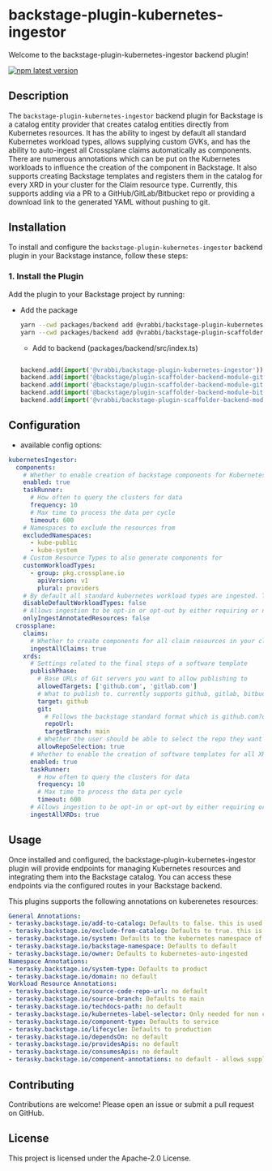 # backstage-plugin-kubernetes-ingestor

Welcome to the backstage-plugin-kubernetes-ingestor backend plugin!

[![npm latest version](https://img.shields.io/npm/v/@vrabbi/backstage-plugin-kubernetes-ingestor/latest.svg)](https://www.npmjs.com/package/@vrabbi/backstage-plugin-kubernetes-ingestor)

## Description

The `backstage-plugin-kubernetes-ingestor` backend plugin for Backstage is a catalog entity provider that creates catalog entities directly from Kubernetes resources. It has the ability to ingest by default all standard Kubernetes workload types, allows supplying custom GVKs, and has the ability to auto-ingest all Crossplane claims automatically as components. There are numerous annotations which can be put on the Kubernetes workloads to influence the creation of the component in Backstage. It also supports creating Backstage templates and registers them in the catalog for every XRD in your cluster for the Claim resource type. Currently, this supports adding via a PR to a GitHub/GitLab/Bitbucket repo or providing a download link to the generated YAML without pushing to git.

## Installation

To install and configure the `backstage-plugin-kubernetes-ingestor` backend plugin in your Backstage instance, follow these steps:

### 1. Install the Plugin

Add the plugin to your Backstage project by running:

* Add the package
  ```bash
  yarn --cwd packages/backend add @vrabbi/backstage-plugin-kubernetes-ingestor
  yarn --cwd packages/backend add @vrabbi/backstage-plugin-scaffolder-backend-module-terasky-utils
  ```
  * Add to backend (packages/backend/src/index.ts)
  ```javascript
  
  backend.add(import('@vrabbi/backstage-plugin-kubernetes-ingestor'));
  backend.add(import('@backstage/plugin-scaffolder-backend-module-github'));
  backend.add(import('@backstage/plugin-scaffolder-backend-module-gitlab'));
  backend.add(import('@backstage/plugin-scaffolder-backend-module-bitbucket'));
  backend.add(import('@vrabbi/backstage-plugin-scaffolder-backend-module-terasky-utils'));
  ```

## Configuration
* available config options:
```yaml
kubernetesIngestor:
  components:
    # Whether to enable creation of backstage components for Kubernetes workloads
    enabled: true
    taskRunner:
      # How often to query the clusters for data
      frequency: 10
      # Max time to process the data per cycle
      timeout: 600 
    # Namespaces to exclude the resources from
    excludedNamespaces: 
      - kube-public
      - kube-system
    # Custom Resource Types to also generate components for
    customWorkloadTypes:
      - group: pkg.crossplane.io
        apiVersion: v1
        plural: providers
    # By default all standard kubernetes workload types are ingested. This allows you to disable this behavior
    disableDefaultWorkloadTypes: false
    # Allows ingestion to be opt-in or opt-out by either requiring or not a dedicated annotation to ingest a resource (terasky.backstage.io/add-to-catalog or terasky.backstage.io/exclude-from-catalog)
    onlyIngestAnnotatedResources: false
  crossplane:
    claims:
      # Whether to create components for all claim resources in your cluster
      ingestAllClaims: true
    xrds:
      # Settings related to the final steps of a software template
      publishPhase:
        # Base URLs of Git servers you want to allow publishing to
        allowedTargets: ['github.com', 'gitlab.com']
        # What to publish to. currently supports github, gitlab, bitbucket, and YAML (provides a link to download the file)
        target: github
        git:
          # Follows the backstage standard format which is github.com?owner=<REPO OWNER>&repo=<REPO NAME>
          repoUrl: 
          targetBranch: main
        # Whether the user should be able to select the repo they want to push the manifest to or not
        allowRepoSelection: true
      # Whether to enable the creation of software templates for all XRDs
      enabled: true
      taskRunner:
        # How often to query the clusters for data
        frequency: 10
        # Max time to process the data per cycle
        timeout: 600 
      # Allows ingestion to be opt-in or opt-out by either requiring or not a dedicated annotation to ingest a xrd (terasky.backstage.io/add-to-catalog or terasky.backstage.io/exclude-from-catalog)
      ingestAllXRDs: true
```

## Usage
Once installed and configured, the backstage-plugin-kubernetes-ingestor plugin will provide endpoints for managing Kubernetes resources and integrating them into the Backstage catalog. You can access these endpoints via the configured routes in your Backstage backend.

This plugins supports the following annotations on kuberenetes resources:
```yaml
General Annotations:
- terasky.backstage.io/add-to-catalog: Defaults to false. this is used when onlyIngestAnnotatedResources is set to true and or when ingestAllXRDs is set to false in the app-config.yaml
- terasky.backstage.io/exclude-from-catalog: Defaults to true. this is used when onlyIngestAnnotatedResources is set to false and or when ingestAllXRDs is set to true in the app-config.yaml
- terasky.backstage.io/system: Defaults to the kubernetes namespace of the resource
- terasky.backstage.io/backstage-namespace: Defaults to default
- terasky.backstage.io/owner: Defaults to kubernetes-auto-ingested
Namespace Annotations:
- terasky.backstage.io/system-type: Defaults to product
- terasky.backstage.io/domain: no default
Workload Resource Annotations:
- terasky.backstage.io/source-code-repo-url: no default
- terasky.backstage.io/source-branch: Defaults to main
- terasky.backstage.io/techdocs-path: no default
- terasky.backstage.io/kubernetes-label-selector: Only needed for non crossplane claims
- terasky.backstage.io/component-type: Defaults to service
- terasky.backstage.io/lifecycle: Defaults to production
- terasky.backstage.io/dependsOn: no default
- terasky.backstage.io/providesApis: no default
- terasky.backstage.io/consumesApis: no default
- terasky.backstage.io/component-annotations: no default - allows supplying nested annotation key value pairs to be added to components
```


## Contributing
Contributions are welcome! Please open an issue or submit a pull request on GitHub.

## License
This project is licensed under the Apache-2.0 License.
